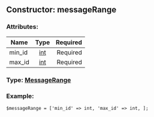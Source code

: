 ## Constructor: messageRange  

### Attributes:

| Name     |    Type       | Required |
|----------|:-------------:|---------:|
|min\_id|[int](../types/int.md) | Required|
|max\_id|[int](../types/int.md) | Required|


### Type: [MessageRange](../types/MessageRange.md)

### Example:


```
$messageRange = ['min_id' => int, 'max_id' => int, ];
```
